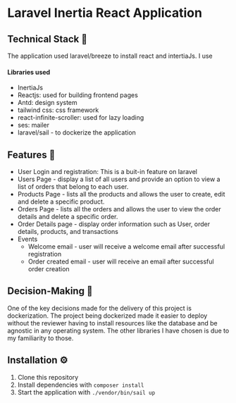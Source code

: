 # Laravel Inertia React Application
## Technical Stack :star2:

The application used laravel/breeze to install react and intertiaJs. I use

#### Libraries used
- InertiaJs
- Reactjs: used for building frontend pages
- Antd: design system
- tailwind css: css framework
- react-infinite-scroller: used for lazy loading
- ses: mailer
- laravel/sail - to dockerize the application

## Features :dancer:
- User Login and registration: This is a buit-in feature on laravel
- Users Page - display a list of all users and provide an option to view a list of orders that belong to each user.
- Products Page - lists all the products and allows the user to create, edit and delete a specific product.
- Orders Page - lists all the orders and allows the user to view the order details and delete a specific order.
- Order Details page - display order information such as User, order details, products, and transactions
- Events
    - Welcome email - user will receive a welcome email after successful registration
    - Order created email - user will receive an email after successful order creation

## Decision-Making :thinking:
One of the key decisions made for the delivery of this project is dockerization. The project being dockerized made it easier to deploy without the reviewer having to install resources like the database and be agnostic in any operating system. The other libraries I have chosen is due to my familiarity to those.

## Installation :gear:
1. Clone this repository
3. Install dependencies with `composer install`
3. Start the application with `./vendor/bin/sail up`